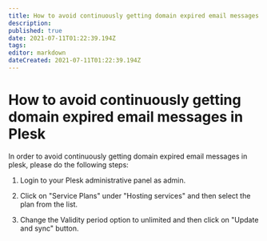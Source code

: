 ```yaml
---
title: How to avoid continuously getting domain expired email messages in Plesk
description: 
published: true
date: 2021-07-11T01:22:39.194Z
tags: 
editor: markdown
dateCreated: 2021-07-11T01:22:39.194Z
---
```


# How to avoid continuously getting domain expired email messages in Plesk

In order to avoid continuously getting domain expired email messages in plesk, please do the following steps:

1. Login to your Plesk administrative panel as admin.

1. Click on "Service Plans" under "Hosting services" and then select the plan from the list.

1. Change the Validity period option to unlimited and then click on "Update and sync" button. 